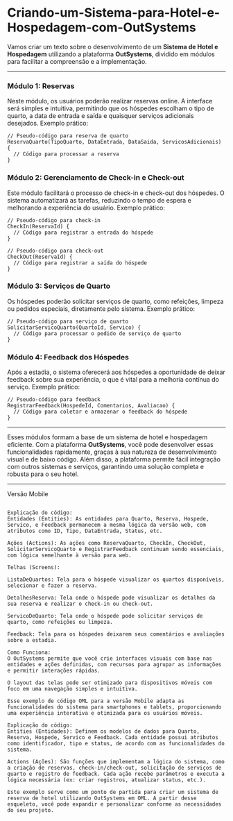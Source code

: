# Criando-um-Sistema-para-Hotel-e-Hospedagem-com-OutSystems

Vamos criar um texto sobre o desenvolvimento de um **Sistema de Hotel e Hospedagem** utilizando a plataforma **OutSystems**, dividido em módulos para facilitar a compreensão e a implementação.

---

### Módulo 1: Reservas
Neste módulo, os usuários poderão realizar reservas online. A interface será simples e intuitiva, permitindo que os hóspedes escolham o tipo de quarto, a data de entrada e saída e quaisquer serviços adicionais desejados. Exemplo prático:

```outsystems
// Pseudo-código para reserva de quarto
ReservaQuarto(TipoQuarto, DataEntrada, DataSaida, ServicosAdicionais) {
  // Código para processar a reserva
}
```

### Módulo 2: Gerenciamento de Check-in e Check-out
Este módulo facilitará o processo de check-in e check-out dos hóspedes. O sistema automatizará as tarefas, reduzindo o tempo de espera e melhorando a experiência do usuário. Exemplo prático:

```outsystems
// Pseudo-código para check-in
CheckIn(ReservaId) {
  // Código para registrar a entrada do hóspede
}

// Pseudo-código para check-out
CheckOut(ReservaId) {
  // Código para registrar a saída do hóspede
}
```

### Módulo 3: Serviços de Quarto
Os hóspedes poderão solicitar serviços de quarto, como refeições, limpeza ou pedidos especiais, diretamente pelo sistema. Exemplo prático:

```outsystems
// Pseudo-código para serviço de quarto
SolicitarServicoQuarto(QuartoId, Servico) {
  // Código para processar o pedido de serviço de quarto
}
```

### Módulo 4: Feedback dos Hóspedes
Após a estadia, o sistema oferecerá aos hóspedes a oportunidade de deixar feedback sobre sua experiência, o que é vital para a melhoria contínua do serviço. Exemplo prático:

```outsystems
// Pseudo-código para feedback
RegistrarFeedback(HospedeId, Comentarios, Avaliacao) {
  // Código para coletar e armazenar o feedback do hóspede
}
```

---

Esses módulos formam a base de um sistema de hotel e hospedagem eficiente. Com a plataforma **OutSystems**, você pode desenvolver essas funcionalidades rapidamente, graças à sua natureza de desenvolvimento visual e de baixo código. Além disso, a plataforma permite fácil integração com outros sistemas e serviços, garantindo uma solução completa e robusta para o seu hotel.

---

Versão Mobile

```

Explicação do código:
Entidades (Entities): As entidades para Quarto, Reserva, Hospede, Servico, e Feedback permanecem a mesma lógica da versão web, com atributos como ID, Tipo, DataEntrada, Status, etc.

Ações (Actions): As ações como ReservaQuarto, CheckIn, CheckOut, SolicitarServicoQuarto e RegistrarFeedback continuam sendo essenciais, com lógica semelhante à versão para web.

Telhas (Screens):

ListaDeQuartos: Tela para o hóspede visualizar os quartos disponíveis, selecionar e fazer a reserva.

DetalhesReserva: Tela onde o hóspede pode visualizar os detalhes da sua reserva e realizar o check-in ou check-out.

ServicoDeQuarto: Tela onde o hóspede pode solicitar serviços de quarto, como refeições ou limpeza.

Feedback: Tela para os hóspedes deixarem seus comentários e avaliações sobre a estadia.

Como Funciona:
O OutSystems permite que você crie interfaces visuais com base nas entidades e ações definidas, com recursos para agrupar as informações e permitir interações rápidas.

O layout das telas pode ser otimizado para dispositivos móveis com foco em uma navegação simples e intuitiva.

Esse exemplo de código OML para a versão Mobile adapta as funcionalidades do sistema para smartphones e tablets, proporcionando uma experiência interativa e otimizada para os usuários móveis.

Explicação do código:
Entities (Entidades): Definem os modelos de dados para Quarto, Reserva, Hospede, Servico e Feedback. Cada entidade possui atributos como identificador, tipo e status, de acordo com as funcionalidades do sistema.

Actions (Ações): São funções que implementam a lógica do sistema, como a criação de reservas, check-in/check-out, solicitação de serviços de quarto e registro de feedback. Cada ação recebe parâmetros e executa a lógica necessária (ex: criar registros, atualizar status, etc.).

Este exemplo serve como um ponto de partida para criar um sistema de reserva de hotel utilizando OutSystems em OML. A partir desse esqueleto, você pode expandir e personalizar conforme as necessidades do seu projeto.
